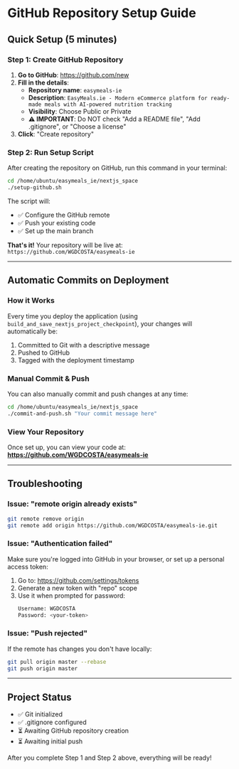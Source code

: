 
# GitHub Repository Setup Guide

## Quick Setup (5 minutes)

### Step 1: Create GitHub Repository

1. **Go to GitHub**: https://github.com/new
2. **Fill in the details**:
   - **Repository name**: `easymeals-ie`
   - **Description**: `EasyMeals.ie - Modern eCommerce platform for ready-made meals with AI-powered nutrition tracking`
   - **Visibility**: Choose Public or Private
   - **⚠️ IMPORTANT**: Do NOT check "Add a README file", "Add .gitignore", or "Choose a license"
3. **Click**: "Create repository"

### Step 2: Run Setup Script

After creating the repository on GitHub, run this command in your terminal:

```bash
cd /home/ubuntu/easymeals_ie/nextjs_space
./setup-github.sh
```

The script will:
- ✅ Configure the GitHub remote
- ✅ Push your existing code
- ✅ Set up the main branch

**That's it!** Your repository will be live at: `https://github.com/WGDCOSTA/easymeals-ie`

---

## Automatic Commits on Deployment

### How it Works

Every time you deploy the application (using `build_and_save_nextjs_project_checkpoint`), your changes will automatically be:
1. Committed to Git with a descriptive message
2. Pushed to GitHub
3. Tagged with the deployment timestamp

### Manual Commit & Push

You can also manually commit and push changes at any time:

```bash
cd /home/ubuntu/easymeals_ie/nextjs_space
./commit-and-push.sh "Your commit message here"
```

### View Your Repository

Once set up, you can view your code at:
**https://github.com/WGDCOSTA/easymeals-ie**

---

## Troubleshooting

### Issue: "remote origin already exists"
```bash
git remote remove origin
git remote add origin https://github.com/WGDCOSTA/easymeals-ie.git
```

### Issue: "Authentication failed"
Make sure you're logged into GitHub in your browser, or set up a personal access token:
1. Go to: https://github.com/settings/tokens
2. Generate a new token with "repo" scope
3. Use it when prompted for password:
   ```bash
   Username: WGDCOSTA
   Password: <your-token>
   ```

### Issue: "Push rejected"
If the remote has changes you don't have locally:
```bash
git pull origin master --rebase
git push origin master
```

---

## Project Status

- ✅ Git initialized
- ✅ .gitignore configured
- ⏳ Awaiting GitHub repository creation
- ⏳ Awaiting initial push

After you complete Step 1 and Step 2 above, everything will be ready!
